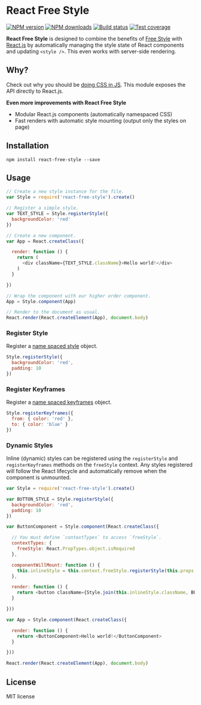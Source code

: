 # React Free Style

[![NPM version][npm-image]][npm-url]
[![NPM downloads][downloads-image]][downloads-url]
[![Build status][travis-image]][travis-url]
[![Test coverage][coveralls-image]][coveralls-url]

**React Free Style** is designed to combine the benefits of [Free Style](https://github.com/blakeembrey/free-style) with [React.js](https://github.com/facebook/react) by automatically managing the style state of React components and updating `<style />`. This even works with server-side rendering.

## Why?

Check out why you should be [doing CSS in JS](https://github.com/blakeembrey/free-style#why). This module exposes the API directly to React.js.

**Even more improvements with React Free Style**

* Modular React.js components (automatically namespaced CSS)
* Fast renders with automatic style mounting (output only the styles on page)

## Installation

```
npm install react-free-style --save
```

## Usage

```js
// Create a new style instance for the file.
var Style = require('react-free-style').create()

// Register a simple style.
var TEXT_STYLE = Style.registerStyle({
  backgroundColor: 'red'
})

// Create a new component.
var App = React.createClass({

  render: function () {
    return (
      <div className={TEXT_STYLE.className}>Hello world!</div>
    )
  }

})

// Wrap the component with our higher order component.
App = Style.component(App)

// Render to the document as usual.
React.render(React.createElement(App), document.body)
```

### Register Style

Register a [name spaced style](https://github.com/blakeembrey/free-style#namespaced-styles) object.

```js
Style.registerStyle({
  backgroundColor: 'red',
  padding: 10
})
```

### Register Keyframes

Register a [name spaced keyframes](https://github.com/blakeembrey/free-style#keyframes) object.

```js
Style.registerKeyframes({
  from: { color: 'red' },
  to: { color: 'blue' }
})
```

### Dynamic Styles

Inline (dynamic) styles can be registered using the `registerStyle` and `registerKeyframes` methods on the `freeStyle` context. Any styles registered will follow the React lifecycle and automatically remove when the component is unmounted.

```js
var Style = require('react-free-style').create()

var BUTTON_STYLE = Style.registerStyle({
  backgroundColor: 'red',
  padding: 10
})

var ButtonComponent = Style.component(React.createClass({

  // You must define `contextTypes` to access `freeStyle`.
  contextTypes: {
    freeStyle: React.PropTypes.object.isRequired
  },

  componentWillMount: function () {
    this.inlineStyle = this.context.freeStyle.registerStyle(this.props.style)
  },

  render: function () {
    return <button className={Style.join(this.inlineStyle.className, BUTTON_STYLE.className)}>{this.props.children}</button>
  }

}))

var App = Style.component(React.createClass({

  render: function () {
    return <ButtonComponent>Hello world!</ButtonComponent>
  }

}))

React.render(React.createElement(App), document.body)
```

## License

MIT license

[npm-image]: https://img.shields.io/npm/v/react-free-style.svg?style=flat
[npm-url]: https://npmjs.org/package/react-free-style
[downloads-image]: https://img.shields.io/npm/dm/react-free-style.svg?style=flat
[downloads-url]: https://npmjs.org/package/react-free-style
[travis-image]: https://img.shields.io/travis/blakeembrey/react-free-style.svg?style=flat
[travis-url]: https://travis-ci.org/blakeembrey/react-free-style
[coveralls-image]: https://img.shields.io/coveralls/blakeembrey/react-free-style.svg?style=flat
[coveralls-url]: https://coveralls.io/r/blakeembrey/react-free-style?branch=master
